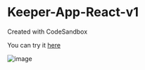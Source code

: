# Keeper-App-React-v1
Created with CodeSandbox

You can try it <a href='https://37tpkv.csb.app/'>here</a>

![image](https://github.com/VelkovIv/Keeper-App-React-v1/assets/114020789/07adfe10-ce7b-4491-b7d1-e743e6f33519)

